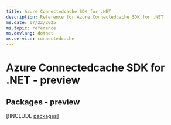 ```yaml
---
title: Azure Connectedcache SDK for .NET
description: Reference for Azure Connectedcache SDK for .NET
ms.date: 07/22/2025
ms.topic: reference
ms.devlang: dotnet
ms.service: connectedcache
---
```

# Azure Connectedcache SDK for .NET - preview
## Packages - preview
[!INCLUDE [packages](connectedcache-index.md)]